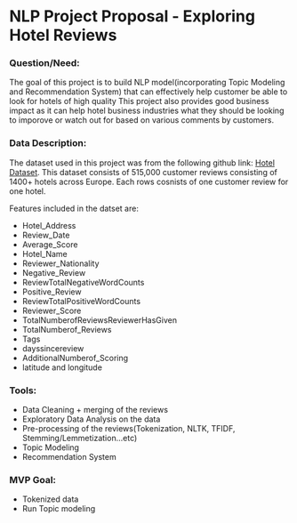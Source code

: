 # NLP Project Proposal - Exploring Hotel Reviews

### Question/Need:

The goal of this project is to build  NLP model(incorporating Topic Modeling and Recommendation System) that can effectively help customer be able to look for
hotels of high quality 
This project also provides good business impact as it can help hotel business industries what they should be looking to imporove or watch out for based on
various comments by customers.


### Data Description:

The dataset used in this project was from the following github link: [Hotel Dataset](https://www.kaggle.com/jiashenliu/515k-hotel-reviews-data-in-europe). This dataset consists of 515,000 customer reviews consisting of 1400+ hotels across Europe. Each rows cosnists of one customer review for one hotel.


Features included in the datset are:
* Hotel_Address
* Review_Date
* Average_Score
* Hotel_Name
* Reviewer_Nationality
* Negative_Review
* ReviewTotalNegativeWordCounts
* Positive_Review
* ReviewTotalPositiveWordCounts
* Reviewer_Score
* TotalNumberofReviewsReviewerHasGiven
* TotalNumberof_Reviews
* Tags
* dayssincereview
* AdditionalNumberof_Scoring
* latitude and longitude

### Tools:

* Data Cleaning + merging of the reviews
* Exploratory Data Analysis on the data
* Pre-processing of the reviews(Tokenization, NLTK, TFIDF, Stemming/Lemmetization...etc)
* Topic Modeling
* Recommendation System

### MVP Goal:

* Tokenized data
* Run Topic modeling



